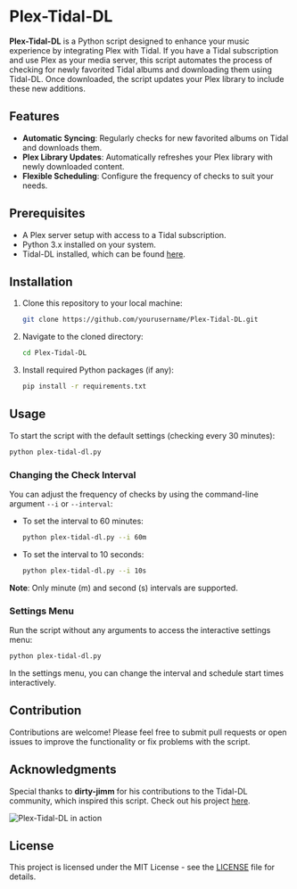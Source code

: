 
# Plex-Tidal-DL

**Plex-Tidal-DL** is a Python script designed to enhance your music experience by integrating Plex with Tidal. If you have a Tidal subscription and use Plex as your media server, this script automates the process of checking for newly favorited Tidal albums and downloading them using Tidal-DL. Once downloaded, the script updates your Plex library to include these new additions.

## Features
- **Automatic Syncing**: Regularly checks for new favorited albums on Tidal and downloads them.
- **Plex Library Updates**: Automatically refreshes your Plex library with newly downloaded content.
- **Flexible Scheduling**: Configure the frequency of checks to suit your needs.

## Prerequisites
- A Plex server setup with access to a Tidal subscription.
- Python 3.x installed on your system.
- Tidal-DL installed, which can be found [here](https://github.com/yaronzz/Tidal-Media-Downloader).

## Installation
1. Clone this repository to your local machine:
   ```bash
   git clone https://github.com/yourusername/Plex-Tidal-DL.git
   ```
2. Navigate to the cloned directory:
   ```bash
   cd Plex-Tidal-DL
   ```
3. Install required Python packages (if any):
   ```bash
   pip install -r requirements.txt
   ```

## Usage
To start the script with the default settings (checking every 30 minutes):
```bash
python plex-tidal-dl.py
```

### Changing the Check Interval
You can adjust the frequency of checks by using the command-line argument `--i` or `--interval`:
- To set the interval to 60 minutes:
  ```bash
  python plex-tidal-dl.py --i 60m
  ```
- To set the interval to 10 seconds:
  ```bash
  python plex-tidal-dl.py --i 10s
  ```

**Note**: Only minute (m) and second (s) intervals are supported.

### Settings Menu
Run the script without any arguments to access the interactive settings menu:
```bash
python plex-tidal-dl.py
```
In the settings menu, you can change the interval and schedule start times interactively.

## Contribution
Contributions are welcome! Please feel free to submit pull requests or open issues to improve the functionality or fix problems with the script.

## Acknowledgments
Special thanks to **dirty-jimm** for his contributions to the Tidal-DL community, which inspired this script. Check out his project [here](https://github.com/dirty-jimm/Tidal_DL_Plus).

![Plex-Tidal-DL in action](https://github.com/Zeninova/Plex-Tidal-DL/assets/21183791/f3f6e6f7-d3eb-40a2-8fcd-a12982e2166a)

## License
This project is licensed under the MIT License - see the [LICENSE](LICENSE.md) file for details.

